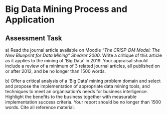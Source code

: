 # Big Data Mining Process and Application 

## Assessment Task  

a) Read the journal article available on Moodle _*“The CRISP-DM Model: The New Blueprint for Data Mining” Shearer 2000*_. Write a critique of this article as it applies to the mining of ‘Big Data’ in 2019. Your appraisal should include a review of a minimum of 3 related journal articles, all published on or after 2012, and be no longer than 1500 words.

 
b) Offer a critical analysis of a ‘Big Data’ mining problem domain and select and propose the implementation of appropriate data mining tools, and techniques to meet an organisation’s needs for business intelligence. Highlight the benefits to the business together with measurable implementation success criteria. Your report should be no longer than 1500 words. Cite all reference material.   
